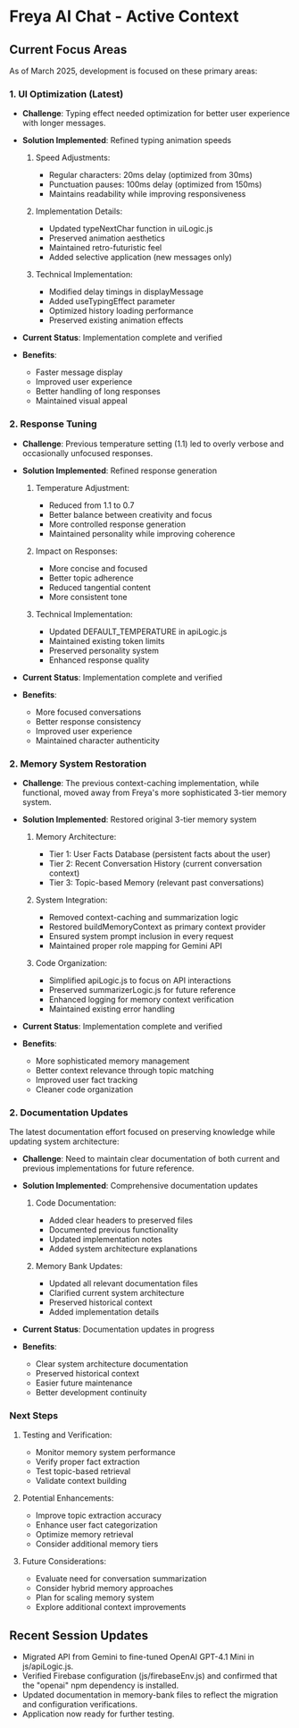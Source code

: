 # Freya AI Chat - Active Context

## Current Focus Areas

As of March 2025, development is focused on these primary areas:

### 1. UI Optimization (Latest)

- **Challenge**: Typing effect needed optimization for better user experience with longer messages.

- **Solution Implemented**: Refined typing animation speeds
  1. Speed Adjustments:
     - Regular characters: 20ms delay (optimized from 30ms)
     - Punctuation pauses: 100ms delay (optimized from 150ms)
     - Maintains readability while improving responsiveness
  
  2. Implementation Details:
     - Updated typeNextChar function in uiLogic.js
     - Preserved animation aesthetics
     - Maintained retro-futuristic feel
     - Added selective application (new messages only)

  3. Technical Implementation:
     - Modified delay timings in displayMessage
     - Added useTypingEffect parameter
     - Optimized history loading performance
     - Preserved existing animation effects

- **Current Status**: Implementation complete and verified
- **Benefits**: 
  - Faster message display
  - Improved user experience
  - Better handling of long responses
  - Maintained visual appeal

### 2. Response Tuning

- **Challenge**: Previous temperature setting (1.1) led to overly verbose and occasionally unfocused responses.

- **Solution Implemented**: Refined response generation
  1. Temperature Adjustment:
     - Reduced from 1.1 to 0.7
     - Better balance between creativity and focus
     - More controlled response generation
     - Maintained personality while improving coherence
  
  2. Impact on Responses:
     - More concise and focused
     - Better topic adherence
     - Reduced tangential content
     - More consistent tone

  3. Technical Implementation:
     - Updated DEFAULT_TEMPERATURE in apiLogic.js
     - Maintained existing token limits
     - Preserved personality system
     - Enhanced response quality

- **Current Status**: Implementation complete and verified
- **Benefits**: 
  - More focused conversations
  - Better response consistency
  - Improved user experience
  - Maintained character authenticity

### 2. Memory System Restoration

- **Challenge**: The previous context-caching implementation, while functional, moved away from Freya's more sophisticated 3-tier memory system.

- **Solution Implemented**: Restored original 3-tier memory system
  1. Memory Architecture:
     - Tier 1: User Facts Database (persistent facts about the user)
     - Tier 2: Recent Conversation History (current conversation context)
     - Tier 3: Topic-based Memory (relevant past conversations)
  
  2. System Integration:
     - Removed context-caching and summarization logic
     - Restored buildMemoryContext as primary context provider
     - Ensured system prompt inclusion in every request
     - Maintained proper role mapping for Gemini API

  3. Code Organization:
     - Simplified apiLogic.js to focus on API interactions
     - Preserved summarizerLogic.js for future reference
     - Enhanced logging for memory context verification
     - Maintained existing error handling

- **Current Status**: Implementation complete and verified
- **Benefits**: 
  - More sophisticated memory management
  - Better context relevance through topic matching
  - Improved user fact tracking
  - Cleaner code organization

### 2. Documentation Updates

The latest documentation effort focused on preserving knowledge while updating system architecture:

- **Challenge**: Need to maintain clear documentation of both current and previous implementations for future reference.

- **Solution Implemented**: Comprehensive documentation updates
  1. Code Documentation:
     - Added clear headers to preserved files
     - Documented previous functionality
     - Updated implementation notes
     - Added system architecture explanations
  
  2. Memory Bank Updates:
     - Updated all relevant documentation files
     - Clarified current system architecture
     - Preserved historical context
     - Added implementation details

- **Current Status**: Documentation updates in progress
- **Benefits**: 
  - Clear system architecture documentation
  - Preserved historical context
  - Easier future maintenance
  - Better development continuity

### Next Steps

1. Testing and Verification:
   - Monitor memory system performance
   - Verify proper fact extraction
   - Test topic-based retrieval
   - Validate context building

2. Potential Enhancements:
   - Improve topic extraction accuracy
   - Enhance user fact categorization
   - Optimize memory retrieval
   - Consider additional memory tiers

3. Future Considerations:
   - Evaluate need for conversation summarization
   - Consider hybrid memory approaches
   - Plan for scaling memory system
   - Explore additional context improvements

## Recent Session Updates
- Migrated API from Gemini to fine-tuned OpenAI GPT-4.1 Mini in js/apiLogic.js.
- Verified Firebase configuration (js/firebaseEnv.js) and confirmed that the "openai" npm dependency is installed.
- Updated documentation in memory-bank files to reflect the migration and configuration verifications.
- Application now ready for further testing.
